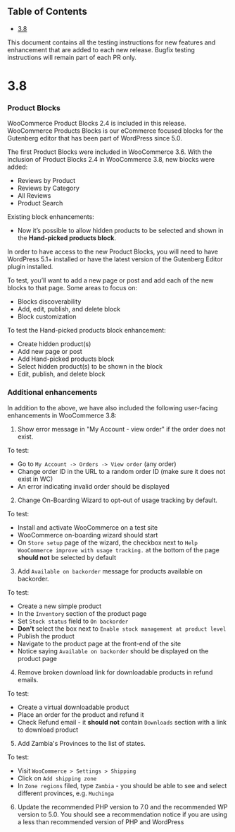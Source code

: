 <!-- START doctoc generated TOC please keep comment here to allow auto update -->
<!-- DON'T EDIT THIS SECTION, INSTEAD RE-RUN doctoc TO UPDATE -->
## Table of Contents

- [3.8](#38)

<!-- END doctoc generated TOC please keep comment here to allow auto update -->

This document contains all the testing instructions for new features and enhancement that are added to each new release. Bugfix testing instructions will remain part of each PR only.

# 3.8

### Product Blocks

WooCommerce Product Blocks 2.4 is included in this release. WooCommerce Products Blocks is our eCommerce focused blocks for the Gutenberg editor that has been part of WordPress since 5.0.

The first Product Blocks were included in WooCommerce 3.6. With the inclusion of Product Blocks 2.4 in WooCommerce 3.8, new blocks were added:

- Reviews by Product
- Reviews by Category
- All Reviews
- Product Search

Existing block enhancements:

- Now it’s possible to allow hidden products to be selected and shown in the **Hand-picked products block**.

In order to have access to the new Product Blocks, you will need to have WordPress 5.1+ installed or have the latest version of the Gutenberg Editor plugin installed.

To test, you’ll want to add a new page or post and add each of the new blocks to that page. Some areas to focus on:

- Blocks discoverability
- Add, edit, publish, and delete block
- Block customization

To test the Hand-picked products block enhancement:

- Create hidden product(s)
- Add new page or post
- Add Hand-picked products block
- Select hidden product(s) to be shown in the block
- Edit, publish, and delete block

### Additional enhancements

In addition to the above, we have also included the following user-facing enhancements in WooCommerce 3.8:

1) Show error message in "My Account - view order" if the order does not exist.

To test:

- Go to `My Account -> Orders -> View order` (any order)
- Change order ID in the URL to a random order ID (make sure it does not exist in WC)
- An error indicating invalid order should be displayed

2) Change On-Boarding Wizard to opt-out of usage tracking by default.

To test:

- Install and activate WooCommerce on a test site
- WooCommerce on-boarding wizard should start
- On `Store setup` page of the wizard, the checkbox next to `Help WooCommerce improve with usage tracking.` at the bottom of the page **should not** be selected by default

3) Add `Available on backorder` message for products available on backorder.

To test:

- Create a new simple product 
- In the `Inventory` section of the product page
- Set `Stock status` field to `On backorder`
- **Don't** select the box next to `Enable stock management at product level`
- Publish the product
- Navigate to the product page at the front-end of the site
- Notice saying `Available on backorder` should be displayed on the product page

4) Remove broken download link for downloadable products in refund emails.

To test:

- Create a virtual downloadable product
- Place an order for the product and refund it 
- Check Refund email - it **should not** contain `Downloads` section with a link to download product

5) Add Zambia's Provinces to the list of states.

To test:

- Visit `WooCommerce > Settings > Shipping`
- Click on `Add shipping zone`
- In `Zone regions` filed, type `Zambia` - you should be able to see and select different provinces, e.g. `Muchinga`

6) Update the recommended PHP version to 7.0 and the recommended WP version to 5.0. You should see a recommendation notice if you are using a less than recommended version of PHP and WordPress